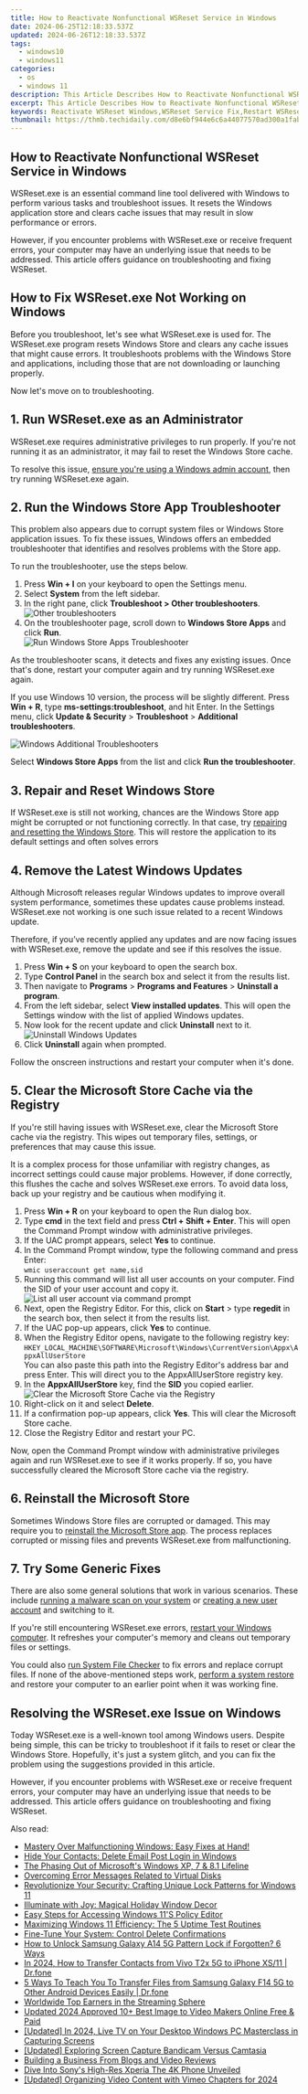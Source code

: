 ```yaml
---
title: How to Reactivate Nonfunctional WSReset Service in Windows
date: 2024-06-25T12:18:33.537Z
updated: 2024-06-26T12:18:33.537Z
tags:
  - windows10
  - windows11
categories:
  - os
  - windows 11
description: This Article Describes How to Reactivate Nonfunctional WSReset Service in Windows
excerpt: This Article Describes How to Reactivate Nonfunctional WSReset Service in Windows
keywords: Reactivate WSReset Windows,WSReset Service Fix,Restart WSReset Service,Reset Windows Service,Boot-Up WSReset,Activate WSReset,Service Restart Tips
thumbnail: https://thmb.techidaily.com/d8e6bf944e6c6a44077570ad300a1fab74b99e0c0b2c51be60c5944e75e29423.jpg
---
```


## How to Reactivate Nonfunctional WSReset Service in Windows

 WSReset.exe is an essential command line tool delivered with Windows to perform various tasks and troubleshoot issues. It resets the Windows application store and clears cache issues that may result in slow performance or errors.

 However, if you encounter problems with WSReset.exe or receive frequent errors, your computer may have an underlying issue that needs to be addressed. This article offers guidance on troubleshooting and fixing WSReset.

## How to Fix WSReset.exe Not Working on Windows

 Before you troubleshoot, let's see what WSReset.exe is used for. The WSReset.exe program resets Windows Store and clears any cache issues that might cause errors. It troubleshoots problems with the Windows Store and applications, including those that are not downloading or launching properly.

 Now let's move on to troubleshooting.

## 1\. Run WSReset.exe as an Administrator

 WSReset.exe requires administrative privileges to run properly. If you're not running it as an administrator, it may fail to reset the Windows Store cache.

 To resolve this issue, [ensure you're using a Windows admin account](https://www.makeuseof.com/check-windows-account-admin-rights/), then try running WSReset.exe again.

## 2\. Run the Windows Store App Troubleshooter

 This problem also appears due to corrupt system files or Windows Store application issues. To fix these issues, Windows offers an embedded troubleshooter that identifies and resolves problems with the Store app.

 To run the troubleshooter, use the steps below.

1. Press **Win + I** on your keyboard to open the Settings menu.
2. Select **System** from the left sidebar.
3. In the right pane, click **Troubleshoot > Other troubleshooters**.  
![Other troubleshooters](https://static1.makeuseofimages.com/wordpress/wp-content/uploads/2023/05/other-troubleshooters.jpg)
4. On the troubleshooter page, scroll down to **Windows Store Apps** and click **Run**.  
![Run Windows Store Apps Troubleshooter](https://static1.makeuseofimages.com/wordpress/wp-content/uploads/2023/05/run-windows-store-apps-troubleshooter.jpg)

 As the troubleshooter scans, it detects and fixes any existing issues. Once that's done, restart your computer again and try running WSReset.exe again.

 If you use Windows 10 version, the process will be slightly different. Press **Win + R**, type **ms-settings:troubleshoot**, and hit Enter. In the Settings menu, click **Update & Security** \> **Troubleshoot** \> **Additional troubleshooters**.

![Windows Additional Troubleshooters](https://static1.makeuseofimages.com/wordpress/wp-content/uploads/2022/06/Windows-Additional-Troubleshooters.jpg)

 Select **Windows Store Apps** from the list and click **Run the troubleshooter**.

## 3\. Repair and Reset Windows Store

 If WSReset.exe is still not working, chances are the Windows Store app might be corrupted or not functioning correctly. In that case, try [repairing and resetting the Windows Store](https://www.makeuseof.com/windows-10-11-reset-microsoft-store/). This will restore the application to its default settings and often solves errors

## 4\. Remove the Latest Windows Updates

 Although Microsoft releases regular Windows updates to improve overall system performance, sometimes these updates cause problems instead. WSReset.exe not working is one such issue related to a recent Windows update.

 Therefore, if you’ve recently applied any updates and are now facing issues with WSReset.exe, remove the update and see if this resolves the issue.

1. Press **Win + S** on your keyboard to open the search box.
2. Type **Control Panel** in the search box and select it from the results list.
3. Then navigate to **Programs** \> **Programs and Features** \> **Uninstall a program**.
4. From the left sidebar, select **View installed updates**. This will open the Settings window with the list of applied Windows updates.
5. Now look for the recent update and click **Uninstall** next to it.  
![Uninstall Windows Updates](https://static1.makeuseofimages.com/wordpress/wp-content/uploads/2023/06/uninstall-windows-updates.jpg)
6. Click **Uninstall** again when prompted.

 Follow the onscreen instructions and restart your computer when it's done.

## 5\. Clear the Microsoft Store Cache via the Registry

 If you're still having issues with WSReset.exe, clear the Microsoft Store cache via the registry. This wipes out temporary files, settings, or preferences that may cause this issue.

 It is a complex process for those unfamiliar with registry changes, as incorrect settings could cause major problems. However, if done correctly, this flushes the cache and solves WSReset.exe errors. To avoid data loss, back up your registry and be cautious when modifying it.

1. Press **Win + R** on your keyboard to open the Run dialog box.
2. Type **cmd** in the text field and press **Ctrl + Shift + Enter**. This will open the Command Prompt window with administrative privileges.
3. If the UAC prompt appears, select **Yes** to continue.
4. In the Command Prompt window, type the following command and press Enter:  
`wmic useraccount get name,sid`
5. Running this command will list all user accounts on your computer. Find the SID of your user account and copy it.  
![List all user account via command prompt](https://static1.makeuseofimages.com/wordpress/wp-content/uploads/2023/07/list-all-user-account-via-command-prompt.jpg)
6. Next, open the Registry Editor. For this, click on **Start** \> type **regedit** in the search box, then select it from the results list.
7. If the UAC pop-up appears, click **Yes** to continue.
8. When the Registry Editor opens, navigate to the following registry key:  
`HKEY_LOCAL_MACHINE\SOFTWARE\Microsoft\Windows\CurrentVersion\Appx\AppxAllUserStore`  
 You can also paste this path into the Registry Editor's address bar and press Enter. This will direct you to the AppxAllUserStore registry key.
9. In the **AppxAllUserStore** key, find the **SID** you copied earlier.  
![Clear the Microsoft Store Cache via the Registry](https://static1.makeuseofimages.com/wordpress/wp-content/uploads/2023/07/clear-the-microsoft-store-cache-via-the-registry.jpg)
10. Right-click on it and select **Delete**.
11. If a confirmation pop-up appears, click **Yes**. This will clear the Microsoft Store cache.
12. Close the Registry Editor and restart your PC.

 Now, open the Command Prompt window with administrative privileges again and run WSReset.exe to see if it works properly. If so, you have successfully cleared the Microsoft Store cache via the registry.

## 6\. Reinstall the Microsoft Store

 Sometimes Windows Store files are corrupted or damaged. This may require you to [reinstall the Microsoft Store app](https://www.makeuseof.com/remove-reinstall-microsoft-store-windows-11/). The process replaces corrupted or missing files and prevents WSReset.exe from malfunctioning.

## 7\. Try Some Generic Fixes

 There are also some general solutions that work in various scenarios. These include [running a malware scan on your system](https://www.makeuseof.com/scan-for-viruses-without-buying-antivirus-software/) or [creating a new user account](https://www.makeuseof.com/windows-11-create-local-user-account/) and switching to it.

 If you're still encountering WSReset.exe errors, [restart your Windows computer](https://www.makeuseof.com/windows-restart-methods/). It refreshes your computer's memory and cleans out temporary files or settings.

 You could also [run System File Checker](https://www.makeuseof.com/system-file-checker-sfc-windows/) to fix errors and replace corrupt files. If none of the above-mentioned steps work, [perform a system restore](https://www.makeuseof.com/use-system-restore-windows/) and restore your computer to an earlier point when it was working fine.

## Resolving the WSReset.exe Issue on Windows

 Today WSReset.exe is a well-known tool among Windows users. Despite being simple, this can be tricky to troubleshoot if it fails to reset or clear the Windows Store. Hopefully, it's just a system glitch, and you can fix the problem using the suggestions provided in this article.

 However, if you encounter problems with WSReset.exe or receive frequent errors, your computer may have an underlying issue that needs to be addressed. This article offers guidance on troubleshooting and fixing WSReset.

<span class="atpl-alsoreadstyle">Also read:</span>
<div><ul>
<li><a href="https://windows11.techidaily.com/mastery-over-malfunctioning-windows-easy-fixes-at-hand/"><u>Mastery Over Malfunctioning Windows: Easy Fixes at Hand!</u></a></li>
<li><a href="https://windows11.techidaily.com/hide-your-contacts-delete-email-post-login-in-windows/"><u>Hide Your Contacts: Delete Email Post Login in Windows</u></a></li>
<li><a href="https://windows11.techidaily.com/the-phasing-out-of-microsofts-windows-xp-7-and-81-lifeline/"><u>The Phasing Out of Microsoft's Windows XP, 7 & 8.1 Lifeline</u></a></li>
<li><a href="https://windows11.techidaily.com/overcoming-error-messages-related-to-virtual-disks/"><u>Overcoming Error Messages Related to Virtual Disks</u></a></li>
<li><a href="https://windows11.techidaily.com/revolutionize-your-security-crafting-unique-lock-patterns-for-windows-11/"><u>Revolutionize Your Security: Crafting Unique Lock Patterns for Windows 11</u></a></li>
<li><a href="https://windows11.techidaily.com/illuminate-with-joy-magical-holiday-window-decor/"><u>Illuminate with Joy: Magical Holiday Window Decor</u></a></li>
<li><a href="https://windows11.techidaily.com/easy-steps-for-accessing-windows-11s-policy-editor/"><u>Easy Steps for Accessing Windows 11'S Policy Editor</u></a></li>
<li><a href="https://windows11.techidaily.com/maximizing-windows-11-efficiency-the-5-uptime-test-routines/"><u>Maximizing Windows 11 Efficiency: The 5 Uptime Test Routines</u></a></li>
<li><a href="https://windows11.techidaily.com/fine-tune-your-system-control-delete-confirmations/"><u>Fine-Tune Your System: Control Delete Confirmations</u></a></li>
<li><a href="https://android-unlock.techidaily.com/how-to-unlock-samsung-galaxy-a14-5g-pattern-lock-if-forgotten-6-ways-by-drfone-android/"><u>How to Unlock Samsung Galaxy A14 5G Pattern Lock if Forgotten? 6 Ways</u></a></li>
<li><a href="https://android-transfer.techidaily.com/in-2024-how-to-transfer-contacts-from-vivo-t2x-5g-to-iphone-xs11-drfone-by-drfone-transfer-from-android-transfer-from-android/"><u>In 2024, How to Transfer Contacts from Vivo T2x 5G to iPhone XS/11 | Dr.fone</u></a></li>
<li><a href="https://blog-min.techidaily.com/5-ways-to-teach-you-to-transfer-files-from-samsung-galaxy-f14-5g-to-other-android-devices-easily-drfone-by-drfone-transfer-from-android-transfer-from-android/"><u>5 Ways To Teach You To Transfer Files from Samsung Galaxy F14 5G to Other Android Devices Easily | Dr.fone</u></a></li>
<li><a href="https://youtube-video-recordings.techidaily.com/worldwide-top-earners-in-the-streaming-sphere/"><u>Worldwide Top Earners in the Streaming Sphere</u></a></li>
<li><a href="https://ai-video-apps.techidaily.com/updated-2024-approved-10plus-best-image-to-video-makers-online-free-and-paid/"><u>Updated 2024 Approved 10+ Best Image to Video Makers Online Free & Paid</u></a></li>
<li><a href="https://screen-sharing-recording.techidaily.com/updated-in-2024-live-tv-on-your-desktop-windows-pc-masterclass-in-capturing-screens/"><u>[Updated] In 2024, Live TV on Your Desktop  Windows PC Masterclass in Capturing Screens</u></a></li>
<li><a href="https://screen-capture.techidaily.com/updated-exploring-screen-capture-bandicam-versus-camtasia/"><u>[Updated] Exploring Screen Capture  Bandicam Versus Camtasia</u></a></li>
<li><a href="https://youtube-videos.techidaily.com/building-a-business-from-blogs-and-video-reviews/"><u>Building a Business From Blogs and Video Reviews</u></a></li>
<li><a href="https://extra-information.techidaily.com/dive-into-sonys-high-res-xperia-the-4k-phone-unveiled/"><u>Dive Into Sony's High-Res Xperia  The 4K Phone Unveiled</u></a></li>
<li><a href="https://vimeo-videos.techidaily.com/updated-organizing-video-content-with-vimeo-chapters-for-2024/"><u>[Updated] Organizing Video Content with Vimeo Chapters for 2024</u></a></li>
</ul></div>

<ins class="adsbygoogle"
      style="display:block"
      data-ad-client="ca-pub-7571918770474297"
      data-ad-slot="8358498916"
      data-ad-format="auto"
      data-full-width-responsive="true"></ins>